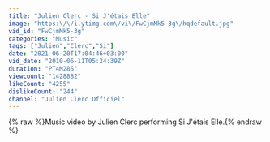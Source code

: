 ```yaml
---
title: "Julien Clerc - Si J'étais Elle"
image: "https:\/\/i.ytimg.com\/vi\/FwCjmMk5-3g\/hqdefault.jpg"
vid_id: "FwCjmMk5-3g"
categories: "Music"
tags: ["Julien","Clerc","Si"]
date: "2021-06-20T17:04:46+03:00"
vid_date: "2010-06-11T05:24:39Z"
duration: "PT4M28S"
viewcount: "1428882"
likeCount: "4255"
dislikeCount: "244"
channel: "Julien Clerc Officiel"
---
```

{% raw %}Music video by Julien Clerc performing Si J'étais Elle.{% endraw %}
